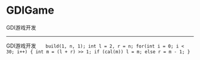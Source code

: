 # GDIGame
GDI游戏开发
***
GDI游戏开发
`    build(1, n, 1);
    int l = 2, r = n;
    for(int i = 0; i < 30; i++) {
        int m = (l + r) >> 1;
        if (cal(m)) l = m;
        else r = m - 1;
    }
`
